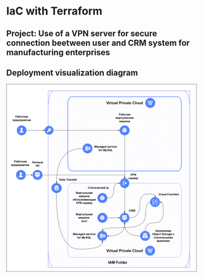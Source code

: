 # IaC with Terraform 
## Project: Use of a VPN server for secure connection beetween user and CRM system for manufacturing enterprises
## Deployment visualization diagram
![YC_Deployment.drawio](https://github.com/Artemonkey/yanguard/blob/main/YC_Deployment.drawio.png)
